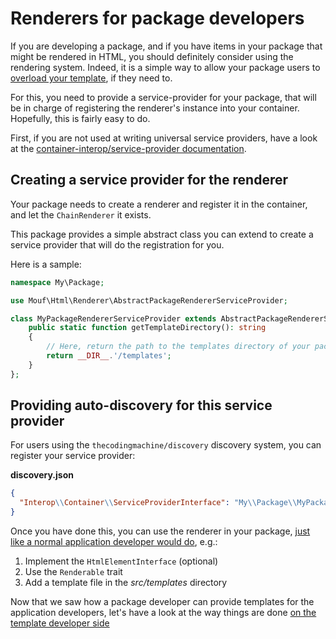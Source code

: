 Renderers for package developers
================================

If you are developing a package, and if you have items in your package that might be rendered in HTML, you
should definitely consider using the rendering system. Indeed, it is a simple way to allow your package
users to [overload your template](for_application_developers.md), if they need to.

For this, you need to provide a service-provider for your package, that will be in charge of registering the renderer's
instance into your container. Hopefully, this is fairly easy to do.

First, if you are not used at writing universal service providers, have a look at 
the [container-interop/service-provider documentation](https://github.com/container-interop/service-provider).

Creating a service provider for the renderer
--------------------------------------------

Your package needs to create a renderer and register it in the container, and let the `ChainRenderer` it exists.

This package provides a simple abstract class you can extend to create a service provider that will do the registration for you.

Here is a sample:

```php
namespace My\Package;

use Mouf\Html\Renderer\AbstractPackageRendererServiceProvider;

class MyPackageRendererServiceProvider extends AbstractPackageRendererServiceProvider {
    public static function getTemplateDirectory(): string
    {
        // Here, return the path to the templates directory of your package.
        return __DIR__.'/templates';
    }
};
```

Providing auto-discovery for this service provider
--------------------------------------------------

For users using the `thecodingmachine/discovery` discovery system, you can register your service provider:

**discovery.json**
```json
{
  "Interop\\Container\\ServiceProviderInterface": "My\\Package\\MyPackageRendererServiceProvider"
}
```


Once you have done this, you can use the renderer in your package, [just like a normal application developer would do](for_application_developers.md), e.g.:

1. Implement the <code>HtmlElementInterface</code> (optional)
2. Use the <code>Renderable</code> trait
3. Add a template file in the *src/templates* directory

Now that we saw how a package developer can provide templates for the application developers, let's have a look at the 
way things are done [on the template developer side](for_template_developers.md)

